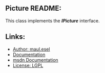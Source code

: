 ## Picture README:
This class implements the ***IPicture*** interface.

## Links:
* [Author: maul.esel](https://github.com/maul-esel)
* [Documentation](http://maul-esel.github.com/COM-Classes/master/Picture)
* [msdn Documentation](http://msdn.microsoft.com/en-us/library/windows/desktop/ms680761)
* [License: LGPL](http://www.gnu.org/licenses/lgpl-2.1.txt)